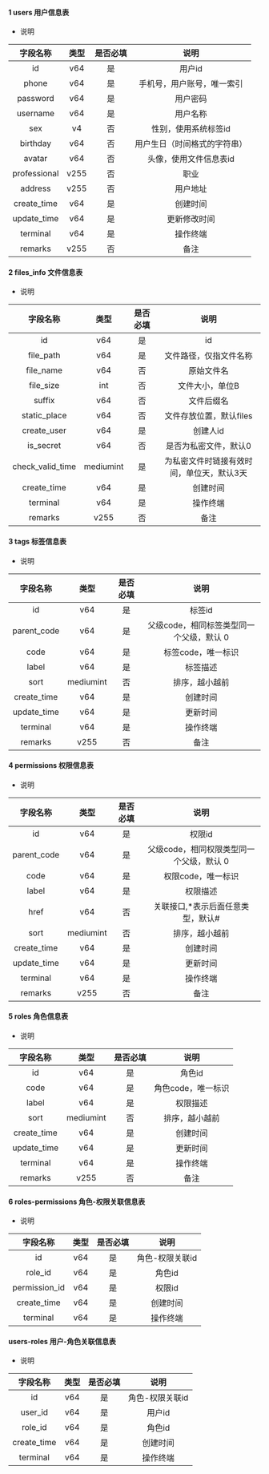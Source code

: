 
#### 1 users 用户信息表

- 说明

| 字段名称 | 类型 | 是否必填 | 说明 |
|:---:|:---:|:---:|:---:|
| id | v64 | 是 | 用户id |
| phone | v64 | 是 | 手机号，用户账号，唯一索引  |
| password | v64 | 是 | 用户密码 |
| username | v64 | 是 | 用户名称 |
| sex | v4 | 否 | 性别，使用系统标签id |
| birthday | v64 | 否 | 用户生日（时间格式的字符串） |
| avatar | v64 | 否 | 头像，使用文件信息表id |
| professional | v255 | 否 | 职业 |
| address | v255 | 否 | 用户地址 |
| create_time | v64 | 是 | 创建时间 |
| update_time | v64 | 是 | 更新修改时间 |
| terminal | v64 | 是 | 操作终端 |
| remarks | v255 | 否 | 备注 |

#### 2 files_info 文件信息表

- 说明

| 字段名称 | 类型 | 是否必填 | 说明 |
|:---:|:---:|:---:|:---:|
| id | v64 | 是 | id |
| file_path | v64 | 是 | 文件路径，仅指文件名称  |
| file_name | v64 | 否 | 原始文件名 |
| file_size | int | 否 | 文件大小，单位B |
| suffix | v64 | 否 | 文件后缀名 |
| static_place | v64 | 否 | 文件存放位置，默认files |
| create_user | v64 | 是 | 创建人id |
| is_secret | v64 | 否 | 是否为私密文件，默认0 |
| check_valid_time | mediumint | 是 | 为私密文件时链接有效时间，单位天，默认3天 |
| create_time | v64 | 是 | 创建时间 |
| terminal | v64 | 是 | 操作终端 |
| remarks | v255 | 否 | 备注 |

#### 3 tags 标签信息表

- 说明

| 字段名称 | 类型 | 是否必填 | 说明 |
|:---:|:---:|:---:|:---:|
| id | v64 | 是 | 标签id |
| parent_code | v64 | 是 | 父级code，相同标签类型同一个父级，默认 0  |
| code | v64 | 是 | 标签code，唯一标识 |
| label | v64 | 是 | 标签描述 |
| sort | mediumint | 否 | 排序，越小越前 |
| create_time | v64 | 是 | 创建时间 |
| update_time | v64 | 是 | 更新时间 |
| terminal | v64 | 是 | 操作终端 |
| remarks | v255 | 否 | 备注 |

#### 4 permissions 权限信息表

- 说明

| 字段名称 | 类型 | 是否必填 | 说明 |
|:---:|:---:|:---:|:---:|
| id | v64 | 是 | 权限id |
| parent_code | v64 | 是 | 父级code，相同权限类型同一个父级，默认 0  |
| code | v64 | 是 | 权限code，唯一标识 |
| label | v64 | 是 | 权限描述 |
| href | v64 | 否 | 关联接口,*表示后面任意类型，默认# |
| sort | mediumint | 否 | 排序，越小越前 |
| create_time | v64 | 是 | 创建时间 |
| update_time | v64 | 是 | 更新时间 |
| terminal | v64 | 是 | 操作终端 |
| remarks | v255 | 否 | 备注 |

#### 5 roles 角色信息表

- 说明

| 字段名称 | 类型 | 是否必填 | 说明 |
|:---:|:---:|:---:|:---:|
| id | v64 | 是 | 角色id |
| code | v64 | 是 | 角色code，唯一标识 |
| label | v64 | 是 | 权限描述 |
| sort | mediumint | 否 | 排序，越小越前 |
| create_time | v64 | 是 | 创建时间 |
| update_time | v64 | 是 | 更新时间 |
| terminal | v64 | 是 | 操作终端 |
| remarks | v255 | 否 | 备注 |

#### 6 roles-permissions 角色-权限关联信息表

- 说明

| 字段名称 | 类型 | 是否必填 | 说明 |
|:---:|:---:|:---:|:---:|
| id | v64 | 是 | 角色-权限关联id |
| role_id | v64 | 是 | 角色id |
| permission_id | v64 | 是 | 权限id |
| create_time | v64 | 是 | 创建时间 |
| terminal | v64 | 是 | 操作终端 |

<!-- #### 7 users-permissions 用户-权限关联额外标签信息表

- 说明 废弃

| 字段名称 | 类型 | 是否必填 | 说明 |
|:---:|:---:|:---:|:---:|
| id | v64 | 是 | 角色-权限关联id |
| user_id | v64 | 是 | 用户id |
| permission_id | v64 | 是 | 权限id |
| status | v64 | 是 | 额外权限状态，使用系统状态标签 1 启用 0 禁用 |
| create_time | v64 | 是 | 创建时间 |
| update_time | v64 | 是 | 更新时间 |
| terminal | v64 | 是 | 操作终端 |
| remarks | v255 | 否 | 备注 | -->

#### users-roles 用户-角色关联信息表

- 说明

| 字段名称 | 类型 | 是否必填 | 说明 |
|:---:|:---:|:---:|:---:|
| id | v64 | 是 | 角色-权限关联id |
| user_id | v64 | 是 | 用户id |
| role_id | v64 | 是 | 角色id |
| create_time | v64 | 是 | 创建时间 |
| terminal | v64 | 是 | 操作终端 |
